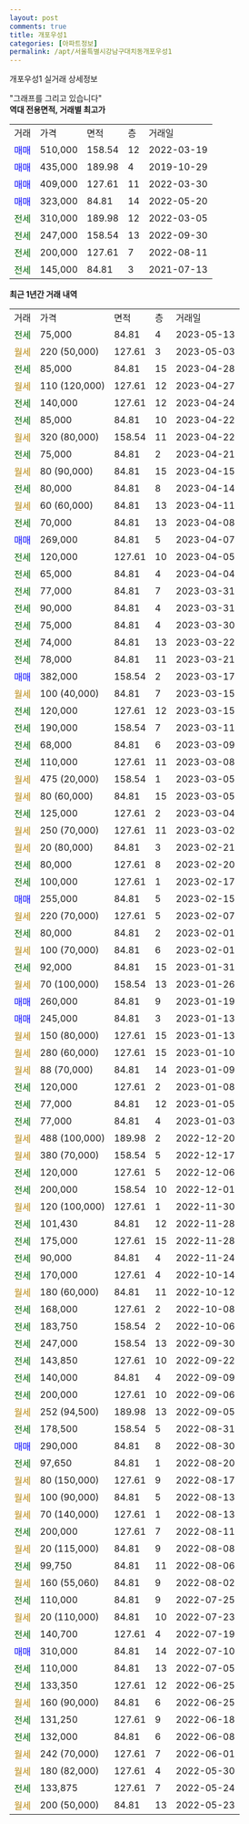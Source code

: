 ```yaml
---
layout: post
comments: true
title: 개포우성1
categories: [아파트정보]
permalink: /apt/서울특별시강남구대치동개포우성1
---
```


개포우성1 실거래 상세정보

<script type="text/javascript">
  google.charts.load('current', {'packages':['line', 'corechart']});
  google.charts.setOnLoadCallback(drawChart);

  function drawChart() {
    var data = new google.visualization.DataTable();
    data.addColumn('date', '거래일');
    data.addColumn('number', "매매");
    data.addColumn('number', "전세");
    data.addColumn('number', "전매");

    data.addRows([[new Date(Date.parse("2023-05-13")), null, 75000, null], [new Date(Date.parse("2023-05-03")), null, null, null], [new Date(Date.parse("2023-04-28")), null, 85000, null], [new Date(Date.parse("2023-04-27")), null, null, null], [new Date(Date.parse("2023-04-24")), null, 140000, null], [new Date(Date.parse("2023-04-22")), null, 85000, null], [new Date(Date.parse("2023-04-22")), null, null, null], [new Date(Date.parse("2023-04-21")), null, 75000, null], [new Date(Date.parse("2023-04-15")), null, null, null], [new Date(Date.parse("2023-04-14")), null, 80000, null], [new Date(Date.parse("2023-04-11")), null, null, null], [new Date(Date.parse("2023-04-08")), null, 70000, null], [new Date(Date.parse("2023-04-07")), 269000, null, null], [new Date(Date.parse("2023-04-05")), null, 120000, null], [new Date(Date.parse("2023-04-04")), null, 65000, null], [new Date(Date.parse("2023-03-31")), null, 77000, null], [new Date(Date.parse("2023-03-31")), null, 90000, null], [new Date(Date.parse("2023-03-30")), null, 75000, null], [new Date(Date.parse("2023-03-22")), null, 74000, null], [new Date(Date.parse("2023-03-21")), null, 78000, null], [new Date(Date.parse("2023-03-17")), 382000, null, null], [new Date(Date.parse("2023-03-15")), null, null, null], [new Date(Date.parse("2023-03-15")), null, 120000, null], [new Date(Date.parse("2023-03-11")), null, 190000, null], [new Date(Date.parse("2023-03-09")), null, 68000, null], [new Date(Date.parse("2023-03-08")), null, 110000, null], [new Date(Date.parse("2023-03-05")), null, null, null], [new Date(Date.parse("2023-03-05")), null, null, null], [new Date(Date.parse("2023-03-04")), null, 125000, null], [new Date(Date.parse("2023-03-02")), null, null, null], [new Date(Date.parse("2023-02-21")), null, null, null], [new Date(Date.parse("2023-02-20")), null, 80000, null], [new Date(Date.parse("2023-02-17")), null, 100000, null], [new Date(Date.parse("2023-02-15")), 255000, null, null], [new Date(Date.parse("2023-02-07")), null, null, null], [new Date(Date.parse("2023-02-01")), null, 80000, null], [new Date(Date.parse("2023-02-01")), null, null, null], [new Date(Date.parse("2023-01-31")), null, 92000, null], [new Date(Date.parse("2023-01-26")), null, null, null], [new Date(Date.parse("2023-01-19")), 260000, null, null], [new Date(Date.parse("2023-01-13")), 245000, null, null], [new Date(Date.parse("2023-01-13")), null, null, null], [new Date(Date.parse("2023-01-10")), null, null, null], [new Date(Date.parse("2023-01-09")), null, null, null], [new Date(Date.parse("2023-01-08")), null, 120000, null], [new Date(Date.parse("2023-01-05")), null, 77000, null], [new Date(Date.parse("2023-01-03")), null, 77000, null], [new Date(Date.parse("2022-12-20")), null, null, null], [new Date(Date.parse("2022-12-17")), null, null, null], [new Date(Date.parse("2022-12-06")), null, 120000, null], [new Date(Date.parse("2022-12-01")), null, 200000, null], [new Date(Date.parse("2022-11-30")), null, null, null], [new Date(Date.parse("2022-11-28")), null, 101430, null], [new Date(Date.parse("2022-11-28")), null, 175000, null], [new Date(Date.parse("2022-11-24")), null, 90000, null], [new Date(Date.parse("2022-10-14")), null, 170000, null], [new Date(Date.parse("2022-10-12")), null, null, null], [new Date(Date.parse("2022-10-08")), null, 168000, null], [new Date(Date.parse("2022-10-06")), null, 183750, null], [new Date(Date.parse("2022-09-30")), null, 247000, null], [new Date(Date.parse("2022-09-22")), null, 143850, null], [new Date(Date.parse("2022-09-09")), null, 140000, null], [new Date(Date.parse("2022-09-06")), null, 200000, null], [new Date(Date.parse("2022-09-05")), null, null, null], [new Date(Date.parse("2022-08-31")), null, 178500, null], [new Date(Date.parse("2022-08-30")), 290000, null, null], [new Date(Date.parse("2022-08-20")), null, 97650, null], [new Date(Date.parse("2022-08-17")), null, null, null], [new Date(Date.parse("2022-08-13")), null, null, null], [new Date(Date.parse("2022-08-13")), null, null, null], [new Date(Date.parse("2022-08-11")), null, 200000, null], [new Date(Date.parse("2022-08-08")), null, null, null], [new Date(Date.parse("2022-08-06")), null, 99750, null], [new Date(Date.parse("2022-08-02")), null, null, null], [new Date(Date.parse("2022-07-25")), null, 110000, null], [new Date(Date.parse("2022-07-23")), null, null, null], [new Date(Date.parse("2022-07-19")), null, 140700, null], [new Date(Date.parse("2022-07-10")), 310000, null, null], [new Date(Date.parse("2022-07-05")), null, 110000, null], [new Date(Date.parse("2022-06-25")), null, 133350, null], [new Date(Date.parse("2022-06-25")), null, null, null], [new Date(Date.parse("2022-06-18")), null, 131250, null], [new Date(Date.parse("2022-06-08")), null, 132000, null], [new Date(Date.parse("2022-06-01")), null, null, null], [new Date(Date.parse("2022-05-30")), null, null, null], [new Date(Date.parse("2022-05-24")), null, 133875, null], [new Date(Date.parse("2022-05-23")), null, null, null]]);

    var options = {
      hAxis: {
        format: 'yyyy/MM/dd'
      },    
      lineWidth: 0,
      pointsVisible: true,    
      title: '최근 1년간 유형별 실거래가 분포',
      legend: { position: 'bottom' }
    };

    var formatter = new google.visualization.NumberFormat({pattern:'###,###'} );
    formatter.format(data, 1);
    formatter.format(data, 2);
    
    setTimeout(function() {
        var chart = new google.visualization.LineChart(document.getElementById('columnchart_material'));
        chart.draw(data, (options));
        document.getElementById('loading').style.display = 'none';
    }, 200);
  }
</script>


<div id="loading" style="z-index:20; display: block; margin-left: 0px">"그래프를 그리고 있습니다"</div>
<div id="columnchart_material" style="width: 95%; margin-left: 0px; display: block"></div>
<!-- contents start -->
<b>역대 전용면적, 거래별 최고가</b>
<table class="sortable">
    <tr>
      <td>거래</td>
      <td>가격</td>
      <td>면적</td>
      <td>층</td>
      <td>거래일</td>
    </tr>
        <tr>
          <td><a style="color: blue">매매</a></td>
          <td>510,000</td>
          <td>158.54</td>
          <td>12</td>
          <td>2022-03-19</td>
        </tr>            <tr>
          <td><a style="color: blue">매매</a></td>
          <td>435,000</td>
          <td>189.98</td>
          <td>4</td>
          <td>2019-10-29</td>
        </tr>            <tr>
          <td><a style="color: blue">매매</a></td>
          <td>409,000</td>
          <td>127.61</td>
          <td>11</td>
          <td>2022-03-30</td>
        </tr>            <tr>
          <td><a style="color: blue">매매</a></td>
          <td>323,000</td>
          <td>84.81</td>
          <td>14</td>
          <td>2022-05-20</td>
        </tr>        
        <tr>
              <td><a style="color: darkgreen">전세</a></td>
              <td>310,000</td>
              <td>189.98</td>
              <td>12</td>
              <td>2022-03-05</td>
            </tr>            <tr>
              <td><a style="color: darkgreen">전세</a></td>
              <td>247,000</td>
              <td>158.54</td>
              <td>13</td>
              <td>2022-09-30</td>
            </tr>            <tr>
              <td><a style="color: darkgreen">전세</a></td>
              <td>200,000</td>
              <td>127.61</td>
              <td>7</td>
              <td>2022-08-11</td>
            </tr>            <tr>
              <td><a style="color: darkgreen">전세</a></td>
              <td>145,000</td>
              <td>84.81</td>
              <td>3</td>
              <td>2021-07-13</td>
            </tr>        
    
</table>

<b>최근 1년간 거래 내역</b>

<table class="sortable">
    <tr>
      <td>거래</td>
      <td>가격</td>
      <td>면적</td>
      <td>층</td>
      <td>거래일</td>
    </tr>
    <tr>
      <td><a style="color: darkgreen">전세</a></td>
      <td>75,000</td>
      <td>84.81</td>
      <td>4</td>
      <td>2023-05-13</td>
    </tr>          <tr>
      <td><a style="color: darkgoldenrod">월세</a></td>
      <td>220 (50,000)</td>
      <td>127.61</td>
      <td>3</td>
      <td>2023-05-03</td>
    </tr>          <tr>
      <td><a style="color: darkgreen">전세</a></td>
      <td>85,000</td>
      <td>84.81</td>
      <td>15</td>
      <td>2023-04-28</td>
    </tr>          <tr>
      <td><a style="color: darkgoldenrod">월세</a></td>
      <td>110 (120,000)</td>
      <td>127.61</td>
      <td>12</td>
      <td>2023-04-27</td>
    </tr>          <tr>
      <td><a style="color: darkgreen">전세</a></td>
      <td>140,000</td>
      <td>127.61</td>
      <td>12</td>
      <td>2023-04-24</td>
    </tr>          <tr>
      <td><a style="color: darkgreen">전세</a></td>
      <td>85,000</td>
      <td>84.81</td>
      <td>10</td>
      <td>2023-04-22</td>
    </tr>          <tr>
      <td><a style="color: darkgoldenrod">월세</a></td>
      <td>320 (80,000)</td>
      <td>158.54</td>
      <td>11</td>
      <td>2023-04-22</td>
    </tr>          <tr>
      <td><a style="color: darkgreen">전세</a></td>
      <td>75,000</td>
      <td>84.81</td>
      <td>2</td>
      <td>2023-04-21</td>
    </tr>          <tr>
      <td><a style="color: darkgoldenrod">월세</a></td>
      <td>80 (90,000)</td>
      <td>84.81</td>
      <td>15</td>
      <td>2023-04-15</td>
    </tr>          <tr>
      <td><a style="color: darkgreen">전세</a></td>
      <td>80,000</td>
      <td>84.81</td>
      <td>8</td>
      <td>2023-04-14</td>
    </tr>          <tr>
      <td><a style="color: darkgoldenrod">월세</a></td>
      <td>60 (60,000)</td>
      <td>84.81</td>
      <td>13</td>
      <td>2023-04-11</td>
    </tr>          <tr>
      <td><a style="color: darkgreen">전세</a></td>
      <td>70,000</td>
      <td>84.81</td>
      <td>13</td>
      <td>2023-04-08</td>
    </tr>          <tr>
      <td><a style="color: blue">매매</a></td>
      <td>269,000</td>
      <td>84.81</td>
      <td>5</td>
      <td>2023-04-07</td>
    </tr>          <tr>
      <td><a style="color: darkgreen">전세</a></td>
      <td>120,000</td>
      <td>127.61</td>
      <td>10</td>
      <td>2023-04-05</td>
    </tr>          <tr>
      <td><a style="color: darkgreen">전세</a></td>
      <td>65,000</td>
      <td>84.81</td>
      <td>4</td>
      <td>2023-04-04</td>
    </tr>          <tr>
      <td><a style="color: darkgreen">전세</a></td>
      <td>77,000</td>
      <td>84.81</td>
      <td>7</td>
      <td>2023-03-31</td>
    </tr>          <tr>
      <td><a style="color: darkgreen">전세</a></td>
      <td>90,000</td>
      <td>84.81</td>
      <td>4</td>
      <td>2023-03-31</td>
    </tr>          <tr>
      <td><a style="color: darkgreen">전세</a></td>
      <td>75,000</td>
      <td>84.81</td>
      <td>4</td>
      <td>2023-03-30</td>
    </tr>          <tr>
      <td><a style="color: darkgreen">전세</a></td>
      <td>74,000</td>
      <td>84.81</td>
      <td>13</td>
      <td>2023-03-22</td>
    </tr>          <tr>
      <td><a style="color: darkgreen">전세</a></td>
      <td>78,000</td>
      <td>84.81</td>
      <td>11</td>
      <td>2023-03-21</td>
    </tr>          <tr>
      <td><a style="color: blue">매매</a></td>
      <td>382,000</td>
      <td>158.54</td>
      <td>2</td>
      <td>2023-03-17</td>
    </tr>          <tr>
      <td><a style="color: darkgoldenrod">월세</a></td>
      <td>100 (40,000)</td>
      <td>84.81</td>
      <td>7</td>
      <td>2023-03-15</td>
    </tr>          <tr>
      <td><a style="color: darkgreen">전세</a></td>
      <td>120,000</td>
      <td>127.61</td>
      <td>12</td>
      <td>2023-03-15</td>
    </tr>          <tr>
      <td><a style="color: darkgreen">전세</a></td>
      <td>190,000</td>
      <td>158.54</td>
      <td>7</td>
      <td>2023-03-11</td>
    </tr>          <tr>
      <td><a style="color: darkgreen">전세</a></td>
      <td>68,000</td>
      <td>84.81</td>
      <td>6</td>
      <td>2023-03-09</td>
    </tr>          <tr>
      <td><a style="color: darkgreen">전세</a></td>
      <td>110,000</td>
      <td>127.61</td>
      <td>11</td>
      <td>2023-03-08</td>
    </tr>          <tr>
      <td><a style="color: darkgoldenrod">월세</a></td>
      <td>475 (20,000)</td>
      <td>158.54</td>
      <td>1</td>
      <td>2023-03-05</td>
    </tr>          <tr>
      <td><a style="color: darkgoldenrod">월세</a></td>
      <td>80 (60,000)</td>
      <td>84.81</td>
      <td>15</td>
      <td>2023-03-05</td>
    </tr>          <tr>
      <td><a style="color: darkgreen">전세</a></td>
      <td>125,000</td>
      <td>127.61</td>
      <td>2</td>
      <td>2023-03-04</td>
    </tr>          <tr>
      <td><a style="color: darkgoldenrod">월세</a></td>
      <td>250 (70,000)</td>
      <td>127.61</td>
      <td>11</td>
      <td>2023-03-02</td>
    </tr>          <tr>
      <td><a style="color: darkgoldenrod">월세</a></td>
      <td>20 (80,000)</td>
      <td>84.81</td>
      <td>3</td>
      <td>2023-02-21</td>
    </tr>          <tr>
      <td><a style="color: darkgreen">전세</a></td>
      <td>80,000</td>
      <td>127.61</td>
      <td>8</td>
      <td>2023-02-20</td>
    </tr>          <tr>
      <td><a style="color: darkgreen">전세</a></td>
      <td>100,000</td>
      <td>127.61</td>
      <td>1</td>
      <td>2023-02-17</td>
    </tr>          <tr>
      <td><a style="color: blue">매매</a></td>
      <td>255,000</td>
      <td>84.81</td>
      <td>5</td>
      <td>2023-02-15</td>
    </tr>          <tr>
      <td><a style="color: darkgoldenrod">월세</a></td>
      <td>220 (70,000)</td>
      <td>127.61</td>
      <td>5</td>
      <td>2023-02-07</td>
    </tr>          <tr>
      <td><a style="color: darkgreen">전세</a></td>
      <td>80,000</td>
      <td>84.81</td>
      <td>2</td>
      <td>2023-02-01</td>
    </tr>          <tr>
      <td><a style="color: darkgoldenrod">월세</a></td>
      <td>100 (70,000)</td>
      <td>84.81</td>
      <td>6</td>
      <td>2023-02-01</td>
    </tr>          <tr>
      <td><a style="color: darkgreen">전세</a></td>
      <td>92,000</td>
      <td>84.81</td>
      <td>15</td>
      <td>2023-01-31</td>
    </tr>          <tr>
      <td><a style="color: darkgoldenrod">월세</a></td>
      <td>70 (100,000)</td>
      <td>158.54</td>
      <td>13</td>
      <td>2023-01-26</td>
    </tr>          <tr>
      <td><a style="color: blue">매매</a></td>
      <td>260,000</td>
      <td>84.81</td>
      <td>9</td>
      <td>2023-01-19</td>
    </tr>          <tr>
      <td><a style="color: blue">매매</a></td>
      <td>245,000</td>
      <td>84.81</td>
      <td>3</td>
      <td>2023-01-13</td>
    </tr>          <tr>
      <td><a style="color: darkgoldenrod">월세</a></td>
      <td>150 (80,000)</td>
      <td>127.61</td>
      <td>15</td>
      <td>2023-01-13</td>
    </tr>          <tr>
      <td><a style="color: darkgoldenrod">월세</a></td>
      <td>280 (60,000)</td>
      <td>127.61</td>
      <td>15</td>
      <td>2023-01-10</td>
    </tr>          <tr>
      <td><a style="color: darkgoldenrod">월세</a></td>
      <td>88 (70,000)</td>
      <td>84.81</td>
      <td>14</td>
      <td>2023-01-09</td>
    </tr>          <tr>
      <td><a style="color: darkgreen">전세</a></td>
      <td>120,000</td>
      <td>127.61</td>
      <td>2</td>
      <td>2023-01-08</td>
    </tr>          <tr>
      <td><a style="color: darkgreen">전세</a></td>
      <td>77,000</td>
      <td>84.81</td>
      <td>12</td>
      <td>2023-01-05</td>
    </tr>          <tr>
      <td><a style="color: darkgreen">전세</a></td>
      <td>77,000</td>
      <td>84.81</td>
      <td>4</td>
      <td>2023-01-03</td>
    </tr>          <tr>
      <td><a style="color: darkgoldenrod">월세</a></td>
      <td>488 (100,000)</td>
      <td>189.98</td>
      <td>2</td>
      <td>2022-12-20</td>
    </tr>          <tr>
      <td><a style="color: darkgoldenrod">월세</a></td>
      <td>380 (70,000)</td>
      <td>158.54</td>
      <td>5</td>
      <td>2022-12-17</td>
    </tr>          <tr>
      <td><a style="color: darkgreen">전세</a></td>
      <td>120,000</td>
      <td>127.61</td>
      <td>5</td>
      <td>2022-12-06</td>
    </tr>          <tr>
      <td><a style="color: darkgreen">전세</a></td>
      <td>200,000</td>
      <td>158.54</td>
      <td>10</td>
      <td>2022-12-01</td>
    </tr>          <tr>
      <td><a style="color: darkgoldenrod">월세</a></td>
      <td>120 (100,000)</td>
      <td>127.61</td>
      <td>1</td>
      <td>2022-11-30</td>
    </tr>          <tr>
      <td><a style="color: darkgreen">전세</a></td>
      <td>101,430</td>
      <td>84.81</td>
      <td>12</td>
      <td>2022-11-28</td>
    </tr>          <tr>
      <td><a style="color: darkgreen">전세</a></td>
      <td>175,000</td>
      <td>127.61</td>
      <td>15</td>
      <td>2022-11-28</td>
    </tr>          <tr>
      <td><a style="color: darkgreen">전세</a></td>
      <td>90,000</td>
      <td>84.81</td>
      <td>4</td>
      <td>2022-11-24</td>
    </tr>          <tr>
      <td><a style="color: darkgreen">전세</a></td>
      <td>170,000</td>
      <td>127.61</td>
      <td>4</td>
      <td>2022-10-14</td>
    </tr>          <tr>
      <td><a style="color: darkgoldenrod">월세</a></td>
      <td>180 (60,000)</td>
      <td>84.81</td>
      <td>11</td>
      <td>2022-10-12</td>
    </tr>          <tr>
      <td><a style="color: darkgreen">전세</a></td>
      <td>168,000</td>
      <td>127.61</td>
      <td>2</td>
      <td>2022-10-08</td>
    </tr>          <tr>
      <td><a style="color: darkgreen">전세</a></td>
      <td>183,750</td>
      <td>158.54</td>
      <td>2</td>
      <td>2022-10-06</td>
    </tr>          <tr>
      <td><a style="color: darkgreen">전세</a></td>
      <td>247,000</td>
      <td>158.54</td>
      <td>13</td>
      <td>2022-09-30</td>
    </tr>          <tr>
      <td><a style="color: darkgreen">전세</a></td>
      <td>143,850</td>
      <td>127.61</td>
      <td>10</td>
      <td>2022-09-22</td>
    </tr>          <tr>
      <td><a style="color: darkgreen">전세</a></td>
      <td>140,000</td>
      <td>84.81</td>
      <td>4</td>
      <td>2022-09-09</td>
    </tr>          <tr>
      <td><a style="color: darkgreen">전세</a></td>
      <td>200,000</td>
      <td>127.61</td>
      <td>10</td>
      <td>2022-09-06</td>
    </tr>          <tr>
      <td><a style="color: darkgoldenrod">월세</a></td>
      <td>252 (94,500)</td>
      <td>189.98</td>
      <td>13</td>
      <td>2022-09-05</td>
    </tr>          <tr>
      <td><a style="color: darkgreen">전세</a></td>
      <td>178,500</td>
      <td>158.54</td>
      <td>5</td>
      <td>2022-08-31</td>
    </tr>          <tr>
      <td><a style="color: blue">매매</a></td>
      <td>290,000</td>
      <td>84.81</td>
      <td>8</td>
      <td>2022-08-30</td>
    </tr>          <tr>
      <td><a style="color: darkgreen">전세</a></td>
      <td>97,650</td>
      <td>84.81</td>
      <td>1</td>
      <td>2022-08-20</td>
    </tr>          <tr>
      <td><a style="color: darkgoldenrod">월세</a></td>
      <td>80 (150,000)</td>
      <td>127.61</td>
      <td>9</td>
      <td>2022-08-17</td>
    </tr>          <tr>
      <td><a style="color: darkgoldenrod">월세</a></td>
      <td>100 (90,000)</td>
      <td>84.81</td>
      <td>5</td>
      <td>2022-08-13</td>
    </tr>          <tr>
      <td><a style="color: darkgoldenrod">월세</a></td>
      <td>70 (140,000)</td>
      <td>127.61</td>
      <td>1</td>
      <td>2022-08-13</td>
    </tr>          <tr>
      <td><a style="color: darkgreen">전세</a></td>
      <td>200,000</td>
      <td>127.61</td>
      <td>7</td>
      <td>2022-08-11</td>
    </tr>          <tr>
      <td><a style="color: darkgoldenrod">월세</a></td>
      <td>20 (115,000)</td>
      <td>84.81</td>
      <td>9</td>
      <td>2022-08-08</td>
    </tr>          <tr>
      <td><a style="color: darkgreen">전세</a></td>
      <td>99,750</td>
      <td>84.81</td>
      <td>11</td>
      <td>2022-08-06</td>
    </tr>          <tr>
      <td><a style="color: darkgoldenrod">월세</a></td>
      <td>160 (55,060)</td>
      <td>84.81</td>
      <td>9</td>
      <td>2022-08-02</td>
    </tr>          <tr>
      <td><a style="color: darkgreen">전세</a></td>
      <td>110,000</td>
      <td>84.81</td>
      <td>9</td>
      <td>2022-07-25</td>
    </tr>          <tr>
      <td><a style="color: darkgoldenrod">월세</a></td>
      <td>20 (110,000)</td>
      <td>84.81</td>
      <td>10</td>
      <td>2022-07-23</td>
    </tr>          <tr>
      <td><a style="color: darkgreen">전세</a></td>
      <td>140,700</td>
      <td>127.61</td>
      <td>4</td>
      <td>2022-07-19</td>
    </tr>          <tr>
      <td><a style="color: blue">매매</a></td>
      <td>310,000</td>
      <td>84.81</td>
      <td>14</td>
      <td>2022-07-10</td>
    </tr>          <tr>
      <td><a style="color: darkgreen">전세</a></td>
      <td>110,000</td>
      <td>84.81</td>
      <td>13</td>
      <td>2022-07-05</td>
    </tr>          <tr>
      <td><a style="color: darkgreen">전세</a></td>
      <td>133,350</td>
      <td>127.61</td>
      <td>12</td>
      <td>2022-06-25</td>
    </tr>          <tr>
      <td><a style="color: darkgoldenrod">월세</a></td>
      <td>160 (90,000)</td>
      <td>84.81</td>
      <td>6</td>
      <td>2022-06-25</td>
    </tr>          <tr>
      <td><a style="color: darkgreen">전세</a></td>
      <td>131,250</td>
      <td>127.61</td>
      <td>9</td>
      <td>2022-06-18</td>
    </tr>          <tr>
      <td><a style="color: darkgreen">전세</a></td>
      <td>132,000</td>
      <td>84.81</td>
      <td>6</td>
      <td>2022-06-08</td>
    </tr>          <tr>
      <td><a style="color: darkgoldenrod">월세</a></td>
      <td>242 (70,000)</td>
      <td>127.61</td>
      <td>7</td>
      <td>2022-06-01</td>
    </tr>          <tr>
      <td><a style="color: darkgoldenrod">월세</a></td>
      <td>180 (82,000)</td>
      <td>127.61</td>
      <td>4</td>
      <td>2022-05-30</td>
    </tr>          <tr>
      <td><a style="color: darkgreen">전세</a></td>
      <td>133,875</td>
      <td>127.61</td>
      <td>7</td>
      <td>2022-05-24</td>
    </tr>          <tr>
      <td><a style="color: darkgoldenrod">월세</a></td>
      <td>200 (50,000)</td>
      <td>84.81</td>
      <td>13</td>
      <td>2022-05-23</td>
    </tr>      </table>
<!-- contents end -->    


